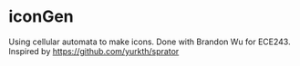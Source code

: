 # iconGen
Using cellular automata to make icons. Done with Brandon Wu for ECE243. Inspired by https://github.com/yurkth/sprator

